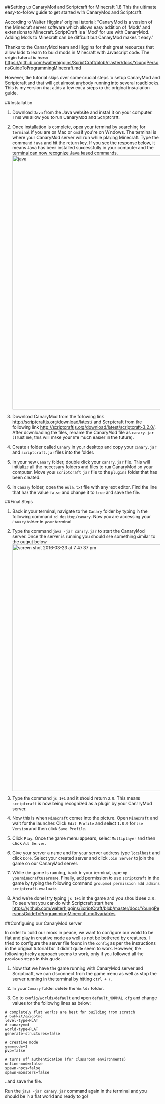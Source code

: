 ##Setting up CanaryMod and Scriptcraft for Minecraft 1.8
This the ultimate easy-to-follow guide to get started with CanaryMod and Scriptcraft. 

According to Walter Higgins' original tutorial: "CanaryMod is a version of the Minecraft server software which allows easy addition of 'Mods' and extensions to Minecraft. ScriptCraft is a 'Mod' for use with CanaryMod. Adding Mods to Minecraft can be difficult but CanaryMod makes it easy."

Thanks to the CanaryMod team and Higgins for their great resources that allow kids to learn to build mods in Minecraft with Javascript code. The origin tutorial is here: https://github.com/walterhiggins/ScriptCraft/blob/master/docs/YoungPersonsGuideToProgrammingMinecraft.md

However, the tutorial skips over some crucial steps to setup CanaryMod and Scriptcraft and that will get almost anybody running into several roadblocks. This is my version that adds a few extra steps to the original installation guide. 

##Installation

1. Download `Java` from the Java website and install it on your computer. This will allow you to run CanaryMod and Scriptcraft.

2. Once installation is complete, open your terminal by searching for `terminal` if you are on Mac or `cmd` if you're on Windows. The terminal is where your CanaryMod server will run while playing Minecraft. Type the command
`java` and hit the return key. If you see the response below, it means Java has been installed successfully in your computer and the terminal can now recognize Java based commands. <img width="827" alt="java" src="https://cloud.githubusercontent.com/assets/7483633/13989096/4ab4ef88-f128-11e5-925c-5b4c0a8bb35b.png">

3. Download CanaryMod from the following link http://scriptcraftjs.org/download/latest/
and Scriptcraft from the following link http://scriptcraftjs.org/download/latest/scriptcraft-3.2.0/. After downloading the files, rename the CanaryMod file as `canary.jar` (Trust me, this will make your life much easier in the future). 

4. Create a folder called `Canary` in your desktop and copy your `canary.jar` and `scriptcraft.jar` files into the folder. 

5. In your new `Canary` folder, double click your `canary.jar` file. This will initialize all the necessary folders and files to run CanaryMod on your computer. Move your `scriptcraft.jar` file to the `plugins` folder that has been created.

6. In `Canary` folder, open the `eula.txt` file with any text editor. Find the line that has the value `false` and change it to `true` and save the file.

##Final Steps
1. Back in your terminal, navigate to the `Canary` folder by typing in the following command `cd desktop/canary`. Now you are accessing your `Canary` folder in your terminal. 

2. Type the command `java -jar canary.jar` to start the CanaryMod server. Once the server is running you should see something similar to the output below <img width="804" alt="screen shot 2016-03-23 at 7 47 37 pm" src="https://cloud.githubusercontent.com/assets/7483633/13991087/2e09c928-f130-11e5-8d8b-0e1092e4b028.png">

3. Type the command `js 1+1` and it should return `2.0`. This means `scriptcraft` is now being recognized as a plugin by your CanaryMod server. 

4. Now this is when `Minecraft` comes into the picture. Open `Minecraft` and wait for the launcher. Click `Edit Profile` and select `1.8.9` for `Use Version` and then click `Save Profile`.

5. Click `Play`. Once the game menu appears, select `Multiplayer` and then click `Add Server`. 

6. Give your server a name and for your server address type `localhost` and click `Done`. Select your created server and click `Join Server` to join the game on our CanaryMod server.

7. While the game is running, back in your terminal, type `op yourminecraftusername`. Finally, add permission to use `scriptcraft` in the game by typing the following command `groupmod permission add admins scriptcraft.evaluate`. 

8. And we're done! try typing `js 1+1` in the game and you should see `2.0`. To see what you can do with Scriptcraft start here https://github.com/walterhiggins/ScriptCraft/blob/master/docs/YoungPersonsGuideToProgrammingMinecraft.md#variables

##Configuring our CanaryMod server

In order to build our mods in peace, we want to configure our world to be flat and play in creative mode as well as not be bothered by creatures. I tried to configure the server file found in the `config` as per the instructions in the original tutorial but it didn't quite seem to work. However, the following hacky approach seems to work, only if you followed all the previous steps in this guide. 

1. Now that we have the game running with CanaryMod server and Scriptcraft, we can disconnect from the game menu as well as stop the server running in the terminal by hitting `ctrl + c`.

2. In your `Canary` folder delete the `Worlds` folder. 

3. Go to `config/worlds/default` and open `default_NORMAL.cfg` and change values for the following lines as below:
```
# completely flat worlds are best for building from scratch
# bukkit/spigotmc
level-type=FLAT
# canarymod
world-type=FLAT
generate-structures=false

# creative mode
gamemode=1
pvp=false

# turns off authentication (for classroom environments)
online-mode=false
spawn-npcs=false
spawn-monsters=false

```
..and save the file.

Run the `java -jar canary.jar` command again in the terminal and you should be in a flat world and ready to go!







